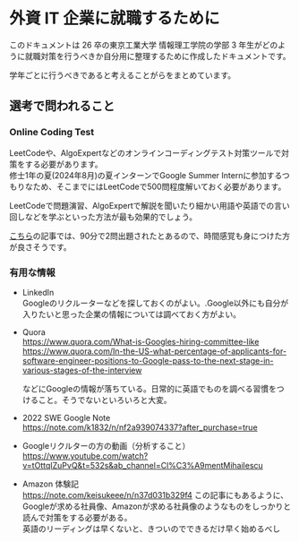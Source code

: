 # 外資 IT 企業に就職するために

このドキュメントは 26 卒の東京工業大学 情報理工学院の学部 3 年生がどのように就職対策を行うべきか自分用に整理するために作成したドキュメントです。

学年ごとに行うべきであると考えることがらをまとめています。

## 選考で問われること

### Online Coding Test

LeetCodeや、AlgoExpertなどのオンラインコーディングテスト対策ツールで対策をする必要があります。   
修士1年の夏(2024年8月)の夏インターンでGoogle Summer Internに参加するつもりなため、そこまでにはLeetCodeで500問程度解いておく必要があります。

LeetCodeで問題演習、AlgoExpertで解説を聞いたり細かい用語や英語での言い回しなどを学ぶといった方法が最も効果的でしょう。

[こちら](https://note.com/keisukeee/n/n6dc7a8aac067)の記事では、90分で2問出題されたとあるので、時間感覚も身につけた方が良さそうです。


### 有用な情報

- LinkedIn   
Googleのリクルーターなどを探しておくのがよい。.Google以外にも自分が入りたいと思った企業の情報については調べておく方がよい。

- Quora  
https://www.quora.com/What-is-Googles-hiring-committee-like
https://www.quora.com/In-the-US-what-percentage-of-applicants-for-software-engineer-positions-to-Google-pass-to-the-next-stage-in-various-stages-of-the-interview

  などにGoogleの情報が落ちている。日常的に英語でものを調べる習慣をつけること。そうでないといろいろと大変。

- 2022 SWE Google Note  
https://note.com/k1832/n/nf2a939074337?after_purchase=true

- Googleリクルターの方の動画（分析すること）   
https://www.youtube.com/watch?v=tOttqIZuPvQ&t=532s&ab_channel=Cl%C3%A9mentMihailescu


- Amazon 体験記   
https://note.com/keisukeee/n/n37d031b329f4
  この記事にもあるように、Googleが求める社員像、Amazonが求める社員像のようなものをしっかりと読んで対策をする必要がある。  
  英語のリーディングは早くないと、きついのでできるだけ早く始めるべし

  
